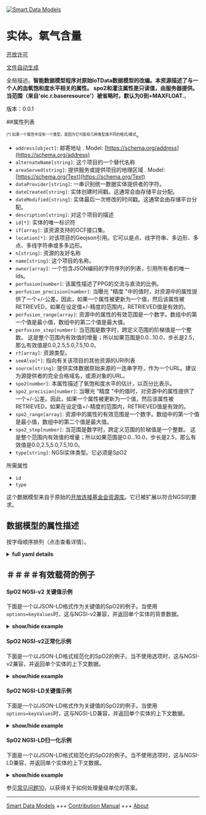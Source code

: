 <!-- 10-Header -->  
[![Smart Data Models](https://smartdatamodels.org/wp-content/uploads/2022/01/SmartDataModels_logo.png "Logo")](https://smartdatamodels.org)  
实体。氧气含量  
=======<!-- /10-Header -->  
<!-- 15-License -->  
[开放许可](https://github.com/smart-data-models//dataModel.OCF/blob/master/SpO2/LICENSE.md)  
[文件自动生成](https://docs.google.com/presentation/d/e/2PACX-1vTs-Ng5dIAwkg91oTTUdt8ua7woBXhPnwavZ0FxgR8BsAI_Ek3C5q97Nd94HS8KhP-r_quD4H0fgyt3/pub?start=false&loop=false&delayms=3000#slide=id.gb715ace035_0_60)  
<!-- /15-License -->  
<!-- 20-Description -->  
全局描述。**智能数据模型程序对原始IoTData数据模型的改编。本资源描述了与一个人的血氧饱和度水平相关的属性。  spo2和灌注属性是只读值，由服务器提供。  当范围（来自'oic.r.baseresource'）被省略时，默认为0到+MAXFLOAT.**。  
版本：0.0.1  
<!-- /20-Description -->  
<!-- 30-PropertiesList -->  

##属性列表  

<sup><sub>[*] 如果一个属性中没有一个类型，是因为它可能有几种类型或不同的格式/模式</sub></sup>。  
- `address[object]`: 邮寄地址  . Model: [https://schema.org/address](https://schema.org/address)- `alternateName[string]`: 这个项目的一个替代名称  - `areaServed[string]`: 提供服务或提供项目的地理区域  . Model: [https://schema.org/Text](https://schema.org/Text)- `dataProvider[string]`: 一串识别统一数据实体提供者的字符。  - `dateCreated[string]`: 实体创建时间戳。这通常会由存储平台分配。  - `dateModified[string]`: 实体最后一次修改的时间戳。这通常会由存储平台分配。  - `description[string]`: 对这个项目的描述  - `id[*]`: 实体的唯一标识符  - `if[array]`: 该资源支持的OCF接口集。  - `location[*]`: 对该项目的Geojson引用。它可以是点、线字符串、多边形、多点、多线字符串或多多边形。  - `n[string]`: 资源的友好名称  - `name[string]`: 这个项目的名称。  - `owner[array]`: 一个包含JSON编码的字符序列的列表，引用所有者的唯一Ids。  - `perfusion[number]`: 该属性描述了PPG的交流与直流的比例。  - `perfusion_precision[number]`: 当曝光 "精度 "中的值时，对资源中的属性提供了一个+/-公差。因此，如果一个属性被更新为一个值，然后该属性被RETRIEVED，如果在设定值+/-精度的范围内，RETRIEVED值是有效的。  - `perfusion_range[array]`: 资源中的属性的有效范围是一个数字。数组中的第一个值是最小值，数组中的第二个值是最大值。  - `perfusion_step[number]`: 当范围是数字时，跨定义范围的阶梯值是一个整数。  这是整个范围内有效值的增量；所以如果范围是0.0...10.0，步长是2.5，那么有效值是0.0,2.5,5.0,7.5,10.0。  - `rt[array]`: 资源类型。  - `seeAlso[*]`: 指向有关该项目的其他资源的URI列表  - `source[string]`: 提供实体数据原始来源的一连串字符，作为一个URL。建议为源提供者的完全合格域名，或源对象的URL。  - `spo2[number]`: 本属性描述了氧饱和度水平的估计，以百分比表示。  - `spo2_precision[number]`: 当曝光 "精度 "中的值时，对资源中的属性提供了一个+/-公差。因此，如果一个属性被更新为一个值，然后该属性被RETRIEVED，如果在设定值+/-精度的范围内，RETRIEVED值是有效的。  - `spo2_range[array]`: 资源中的属性的有效范围是一个数字。数组中的第一个值是最小值，数组中的第二个值是最大值。  - `spo2_step[number]`: 当范围是数字时，跨定义范围的阶梯值是一个整数。  这是整个范围内有效值的增量；所以如果范围是0.0...10.0，步长是2.5，那么有效值是0.0,2.5,5.0,7.5,10.0。  - `type[string]`: NGSI实体类型。它必须是SpO2  <!-- /30-PropertiesList -->  
<!-- 35-RequiredProperties -->  
所需属性  
- `id`  - `type`  <!-- /35-RequiredProperties -->  
<!-- 40-RequiredProperties -->  
这个数据模型来自于原始的[开放连接基金会资源库](https://github.com/openconnectivityfoundation/IoTDataModels)。它已被扩展以符合NGSI的要求。  
<!-- /40-RequiredProperties -->  
<!-- 50-DataModelHeader -->  
## 数据模型的属性描述  
按字母顺序排列（点击查看详情）。  
<!-- /50-DataModelHeader -->  
<!-- 60-ModelYaml -->  
<details><summary><strong>full yaml details</strong></summary>    
```yaml  
SpO2:    
  description: 'Smart Data Models Program adaptation of the original IoTData data Models. This Resource describes the Properties associated with a person''s blood oxygen saturation level.  The spo2 and perfusion Properties are read-only value that is provided by the server.  When range (from ''oic.r.baseresource'') is omitted the default is 0 to +MAXFLOAT.'    
  properties:    
    address:    
      description: 'The mailing address'    
      properties:    
        addressCountry:    
          description: 'Property. The country. For example, Spain. Model:''https://schema.org/addressCountry'''    
          type: string    
        addressLocality:    
          description: 'Property. The locality in which the street address is, and which is in the region. Model:''https://schema.org/addressLocality'''    
          type: string    
        addressRegion:    
          description: 'Property. The region in which the locality is, and which is in the country. Model:''https://schema.org/addressRegion'''    
          type: string    
        postOfficeBoxNumber:    
          description: 'Property. The post office box number for PO box addresses. For example, 03578. Model:''https://schema.org/postOfficeBoxNumber'''    
          type: string    
        postalCode:    
          description: 'Property. The postal code. For example, 24004. Model:''https://schema.org/https://schema.org/postalCode'''    
          type: string    
        streetAddress:    
          description: 'Property. The street address. Model:''https://schema.org/streetAddress'''    
          type: string    
      type: object    
      x-ngsi:    
        model: https://schema.org/address    
        type: Property    
    alternateName:    
      description: 'An alternative name for this item'    
      type: string    
      x-ngsi:    
        type: Property    
    areaServed:    
      description: 'The geographic area where a service or offered item is provided'    
      type: string    
      x-ngsi:    
        model: https://schema.org/Text    
        type: Property    
    dataProvider:    
      description: 'A sequence of characters identifying the provider of the harmonised data entity.'    
      type: string    
      x-ngsi:    
        type: Property    
    dateCreated:    
      description: 'Entity creation timestamp. This will usually be allocated by the storage platform.'    
      format: date-time    
      type: string    
      x-ngsi:    
        type: Property    
    dateModified:    
      description: 'Timestamp of the last modification of the entity. This will usually be allocated by the storage platform.'    
      format: date-time    
      type: string    
      x-ngsi:    
        type: Property    
    description:    
      description: 'A description of this item'    
      type: string    
      x-ngsi:    
        type: Property    
    id:    
      anyOf: &spo2_-_properties_-_owner_-_items_-_anyof    
        - description: 'Property. Identifier format of any NGSI entity'    
          maxLength: 256    
          minLength: 1    
          pattern: ^[\w\-\.\{\}\$\+\*\[\]`|~^@!,:\\]+$    
          type: string    
        - description: 'Property. Identifier format of any NGSI entity'    
          format: uri    
          type: string    
      description: 'Unique identifier of the entity'    
      x-ngsi:    
        type: Property    
    if:    
      description: 'The OCF Interface set supported by this Resource.'    
      items:    
        enum:    
          - oic.if.s    
          - oic.if.baseline    
        type: string    
      minItems: 1    
      readOnly: true    
      type: array    
      uniqueItems: true    
      x-ngsi:    
        type: Property    
    location:    
      description: 'Geojson reference to the item. It can be Point, LineString, Polygon, MultiPoint, MultiLineString or MultiPolygon'    
      oneOf:    
        - description: 'GeoProperty. Geojson reference to the item. Point'    
          properties:    
            bbox:    
              items:    
                type: number    
              minItems: 4    
              type: array    
            coordinates:    
              items:    
                type: number    
              minItems: 2    
              type: array    
            type:    
              enum:    
                - Point    
              type: string    
          required:    
            - type    
            - coordinates    
          title: 'GeoJSON Point'    
          type: object    
        - description: 'GeoProperty. Geojson reference to the item. LineString'    
          properties:    
            bbox:    
              items:    
                type: number    
              minItems: 4    
              type: array    
            coordinates:    
              items:    
                items:    
                  type: number    
                minItems: 2    
                type: array    
              minItems: 2    
              type: array    
            type:    
              enum:    
                - LineString    
              type: string    
          required:    
            - type    
            - coordinates    
          title: 'GeoJSON LineString'    
          type: object    
        - description: 'GeoProperty. Geojson reference to the item. Polygon'    
          properties:    
            bbox:    
              items:    
                type: number    
              minItems: 4    
              type: array    
            coordinates:    
              items:    
                items:    
                  items:    
                    type: number    
                  minItems: 2    
                  type: array    
                minItems: 4    
                type: array    
              type: array    
            type:    
              enum:    
                - Polygon    
              type: string    
          required:    
            - type    
            - coordinates    
          title: 'GeoJSON Polygon'    
          type: object    
        - description: 'GeoProperty. Geojson reference to the item. MultiPoint'    
          properties:    
            bbox:    
              items:    
                type: number    
              minItems: 4    
              type: array    
            coordinates:    
              items:    
                items:    
                  type: number    
                minItems: 2    
                type: array    
              type: array    
            type:    
              enum:    
                - MultiPoint    
              type: string    
          required:    
            - type    
            - coordinates    
          title: 'GeoJSON MultiPoint'    
          type: object    
        - description: 'GeoProperty. Geojson reference to the item. MultiLineString'    
          properties:    
            bbox:    
              items:    
                type: number    
              minItems: 4    
              type: array    
            coordinates:    
              items:    
                items:    
                  items:    
                    type: number    
                  minItems: 2    
                  type: array    
                minItems: 2    
                type: array    
              type: array    
            type:    
              enum:    
                - MultiLineString    
              type: string    
          required:    
            - type    
            - coordinates    
          title: 'GeoJSON MultiLineString'    
          type: object    
        - description: 'GeoProperty. Geojson reference to the item. MultiLineString'    
          properties:    
            bbox:    
              items:    
                type: number    
              minItems: 4    
              type: array    
            coordinates:    
              items:    
                items:    
                  items:    
                    items:    
                      type: number    
                    minItems: 2    
                    type: array    
                  minItems: 4    
                  type: array    
                type: array    
              type: array    
            type:    
              enum:    
                - MultiPolygon    
              type: string    
          required:    
            - type    
            - coordinates    
          title: 'GeoJSON MultiPolygon'    
          type: object    
      x-ngsi:    
        type: GeoProperty    
    n:    
      description: 'Friendly name of the Resource'    
      maxLength: 64    
      readOnly: true    
      type: string    
      x-ngsi:    
        type: Property    
    name:    
      description: 'The name of this item.'    
      type: string    
      x-ngsi:    
        type: Property    
    owner:    
      description: 'A List containing a JSON encoded sequence of characters referencing the unique Ids of the owner(s)'    
      items:    
        anyOf: *spo2_-_properties_-_owner_-_items_-_anyof    
        description: 'Property. Unique identifier of the entity'    
      type: array    
      x-ngsi:    
        type: Property    
    perfusion:    
      description: 'This Property describes the ratio of AC over DC of PPG.'    
      minimum: 0.0    
      readOnly: true    
      type: number    
      x-ngsi:    
        type: Property    
    perfusion_precision:    
      description: 'When exposed the value in ''precision'' provides a +/- tolerance against the Properties in the Resource. Thus if a Property is UPDATED to a value and that Property then RETRIEVED, the RETRIEVED value is valid if in the range of the set value +/- precision'    
      readOnly: true    
      type: number    
      x-ngsi:    
        type: Property    
    perfusion_range:    
      description: 'The valid range for the Property in the Resource as a number. The first value in the array is the minimum value, the second value in the array is the maximum value.'    
      items:    
        type: number    
      maxItems: 2    
      minItems: 2    
      readOnly: true    
      type: array    
      x-ngsi:    
        type: Property    
    perfusion_step:    
      description: 'Step value across the defined range an integer when the range is a number.  This is the increment for valid values across the range; so if range is 0.0..10.0 and step is 2.5 then valid values are 0.0,2.5,5.0,7.5,10.0.'    
      readOnly: true    
      type: number    
      x-ngsi:    
        type: Property    
    rt:    
      description: 'The Resource Type.'    
      items:    
        enum:    
          - oic.r.spo2    
        type: string    
      minItems: 1    
      readOnly: true    
      type: array    
      uniqueItems: true    
      x-ngsi:    
        type: Property    
    seeAlso:    
      description: 'list of uri pointing to additional resources about the item'    
      oneOf:    
        - items:    
            format: uri    
            type: string    
          minItems: 1    
          type: array    
        - format: uri    
          type: string    
      x-ngsi:    
        type: Property    
    source:    
      description: 'A sequence of characters giving the original source of the entity data as a URL. Recommended to be the fully qualified domain name of the source provider, or the URL to the source object.'    
      type: string    
      x-ngsi:    
        type: Property    
    spo2:    
      description: 'This Property describes the estimation of the oxygen saturation level in percentage.'    
      maximum: 100.0    
      minimum: 0.0    
      readOnly: true    
      type: number    
      x-ngsi:    
        type: Property    
    spo2_precision:    
      description: 'When exposed the value in ''precision'' provides a +/- tolerance against the Properties in the Resource. Thus if a Property is UPDATED to a value and that Property then RETRIEVED, the RETRIEVED value is valid if in the range of the set value +/- precision'    
      readOnly: true    
      type: number    
      x-ngsi:    
        type: Property    
    spo2_range:    
      description: 'The valid range for the Property in the Resource as a number. The first value in the array is the minimum value, the second value in the array is the maximum value.'    
      items:    
        type: number    
      maxItems: 2    
      minItems: 2    
      readOnly: true    
      type: array    
      x-ngsi:    
        type: Property    
    spo2_step:    
      description: 'Step value across the defined range an integer when the range is a number.  This is the increment for valid values across the range; so if range is 0.0..10.0 and step is 2.5 then valid values are 0.0,2.5,5.0,7.5,10.0.'    
      readOnly: true    
      type: number    
      x-ngsi:    
        type: Property    
    type:    
      description: 'NGSI entity type. It has to be SpO2'    
      enum:    
        - SpO2    
      type: string    
      x-ngsi:    
        type: Property    
  required:    
    - id    
    - type    
  type: object    
  x-derived-from: https://github.com/OpenInterConnect/IoTDataModels/blob/master/SpO2ResURI.swagger.json    
  x-disclaimer: 'Redistribution and use in source and binary forms, with or without modification, are permitted  provided that the license conditions are met. Copyleft (c) 2021 Contributors to Smart Data Models Program'    
  x-license-url: https://github.com/smart-data-models/dataModel.OCF/blob/master/SpO2/LICENSE.md    
  x-model-schema: https://smart-data-models.github.io/dataModel.IoTDataModels/SpO2/schema.json    
  x-model-tags: OCF    
  x-version: 0.0.1    
```  
</details>    
<!-- /60-ModelYaml -->  
<!-- 70-MiddleNotes -->  
<!-- /70-MiddleNotes -->  
<!-- 80-Examples -->  
## ＃＃＃＃有效载荷的例子  
#### SpO2 NGSI-v2 关键值示例  
下面是一个以JSON-LD格式作为关键值的SpO2的例子。当使用`options=keyValues`时，这与NGSI-v2兼容，并返回单个实体的背景数据。  
<details><summary><strong>show/hide example</strong></summary>    
```json  
{  
  "id": "urn:ngsi-ld:SpO2:id:UXVB:49250554",  
  "dateCreated": "1979-10-18T15:29:13Z",  
  "dateModified": "2012-12-25T02:07:10Z",  
  "source": "No own particularly tough marriage west person. Perform country stay necessary best. Move to still less specific general quality clear. It report far over.",  
  "name": "Exactly join represent. Board least develop.",  
  "alternateName": "Form after speech think within hotel need effort. Commercial several threat officer paper have side. Sing believe commercial TV vote exactly for continue.",  
  "description": "Form carry human action much age care future. Well make every recognize. State consumer might continue.",  
  "dataProvider": "Gun cost leave once amount phone. Beyond save guess approach you big over. Small summer style very value candidate stay wait.",  
  "owner": [  
    "urn:ngsi-ld:SpO2:items:FOVM:74049734",  
    "urn:ngsi-ld:SpO2:items:VNLZ:87274151"  
  ],  
  "seeAlso": [  
    "urn:ngsi-ld:SpO2:items:EDDV:12327755",  
    "urn:ngsi-ld:SpO2:items:PKWK:80687657"  
  ],  
  "location": {  
    "type": "Point",  
    "coordinates": [  
      -35.838291,  
      27.47286  
    ]  
  },  
  "address": {  
    "streetAddress": "Sell main that different. News ground include. Whose fear mouth table each issue.",  
    "addressLocality": "Fall while back.",  
    "addressRegion": "Affect down us new relate. Hold adult despite fear position red hair.",  
    "addressCountry": "Necessary purpose base field imagine mention popular. Discover could fill two field. Policy energy option simply.",  
    "postalCode": "Have your fear single food year. This coach whose total food. Tend call career wife.",  
    "postOfficeBoxNumber": "Consider performance produce black group it instead. Organization after American similar appear."  
  },  
  "areaServed": "Traditional society technology little plant on ago. Audience heavy point expect security difficult general read. Participant everybody action Mrs middle enter agency."  
}  
```  
</details>  
#### SpO2 NGSI-v2正常化示例  
下面是一个以JSON-LD格式规范化的SpO2的例子。当不使用选项时，这与NGSI-v2兼容，并返回单个实体的上下文数据。  
<details><summary><strong>show/hide example</strong></summary>    
```json  
{  
  "id": {  
    "type": "string",  
    "value": "urn:ngsi-ld:SpO2:id:UXVB:49250554"  
  },  
  "dateCreated": {  
    "format": "date-time",  
    "type": "string",  
    "value": "1979-10-18T15:29:13Z"  
  },  
  "dateModified": {  
    "format": "date-time",  
    "type": "string",  
    "value": "2012-12-25T02:07:10Z"  
  },  
  "source": {  
    "type": "string",  
    "value": "No own particularly tough marriage west person. Perform country stay necessary best. Move to still less specific general quality clear. It report far over."  
  },  
  "name": {  
    "type": "string",  
    "value": "Exactly join represent. Board least develop."  
  },  
  "alternateName": {  
    "type": "string",  
    "value": "Form after speech think within hotel need effort. Commercial several threat officer paper have side. Sing believe commercial TV vote exactly for continue."  
  },  
  "description": {  
    "type": "string",  
    "value": "Form carry human action much age care future. Well make every recognize. State consumer might continue."  
  },  
  "dataProvider": {  
    "type": "string",  
    "value": "Gun cost leave once amount phone. Beyond save guess approach you big over. Small summer style very value candidate stay wait."  
  },  
  "owner": {  
    "type": "array",  
    "value": [  
      "urn:ngsi-ld:SpO2:items:FOVM:74049734",  
      "urn:ngsi-ld:SpO2:items:VNLZ:87274151"  
    ]  
  },  
  "seeAlso": {  
    "type": "array",  
    "value": [  
      "urn:ngsi-ld:SpO2:items:EDDV:12327755",  
      "urn:ngsi-ld:SpO2:items:PKWK:80687657"  
    ]  
  },  
  "location": {  
    "type": "object",  
    "value": {  
      "type": "Point",  
      "coordinates": [  
        -35.838291,  
        27.47286  
      ]  
    }  
  },  
  "address": {  
    "type": "object",  
    "value": {  
      "streetAddress": "Sell main that different. News ground include. Whose fear mouth table each issue.",  
      "addressLocality": "Fall while back.",  
      "addressRegion": "Affect down us new relate. Hold adult despite fear position red hair.",  
      "addressCountry": "Necessary purpose base field imagine mention popular. Discover could fill two field. Policy energy option simply.",  
      "postalCode": "Have your fear single food year. This coach whose total food. Tend call career wife.",  
      "postOfficeBoxNumber": "Consider performance produce black group it instead. Organization after American similar appear."  
    }  
  },  
  "areaServed": {  
    "type": "string",  
    "value": "Traditional society technology little plant on ago. Audience heavy point expect security difficult general read. Participant everybody action Mrs middle enter agency."  
  }  
}  
```  
</details>  
#### SpO2 NGSI-LD关键值示例  
下面是一个以JSON-LD格式作为关键值的SpO2的例子。当使用`options=keyValues`时，这与NGSI-LD兼容，并返回单个实体的上下文数据。  
<details><summary><strong>show/hide example</strong></summary>    
```json  
{  
    "id": "urn:ngsi-ld:SpO2:id:UXVB:49250554",  
    "dateCreated": "1979-10-18T15:29:13Z",  
    "dateModified": "2012-12-25T02:07:10Z",  
    "source": "No own particularly tough marriage west person. Perform country stay necessary best. Move to still less specific general quality clear. It report far over.",  
    "name": "Exactly join represent. Board least develop.",  
    "alternateName": "Form after speech think within hotel need effort. Commercial several threat officer paper have side. Sing believe commercial TV vote exactly for continue.",  
    "description": "Form carry human action much age care future. Well make every recognize. State consumer might continue.",  
    "dataProvider": "Gun cost leave once amount phone. Beyond save guess approach you big over. Small summer style very value candidate stay wait.",  
    "owner": [  
        "urn:ngsi-ld:SpO2:items:FOVM:74049734",  
        "urn:ngsi-ld:SpO2:items:VNLZ:87274151"  
    ],  
    "seeAlso": [  
        "urn:ngsi-ld:SpO2:items:EDDV:12327755",  
        "urn:ngsi-ld:SpO2:items:PKWK:80687657"  
    ],  
    "location": {  
        "type": "Point",  
        "coordinates": [  
            -35.838291,  
            27.47286  
        ]  
    },  
    "address": {  
        "streetAddress": "Sell main that different. News ground include. Whose fear mouth table each issue.",  
        "addressLocality": "Fall while back.",  
        "addressRegion": "Affect down us new relate. Hold adult despite fear position red hair.",  
        "addressCountry": "Necessary purpose base field imagine mention popular. Discover could fill two field. Policy energy option simply.",  
        "postalCode": "Have your fear single food year. This coach whose total food. Tend call career wife.",  
        "postOfficeBoxNumber": "Consider performance produce black group it instead. Organization after American similar appear."  
    },  
    "areaServed": "Traditional society technology little plant on ago. Audience heavy point expect security difficult general read. Participant everybody action Mrs middle enter agency.",  
    "@context": [  
        "https://smartdatamodels.org/context.jsonld",  
        "https://raw.githubusercontent.com/smart-data-models/dataModel.OCF/master/context.jsonld"  
    ]  
}  
```  
</details>  
#### SpO2 NGSI-LD归一化示例  
下面是一个以JSON-LD格式规范化的SpO2的例子。当不使用选项时，这与NGSI-LD兼容，并返回单个实体的上下文数据。  
<details><summary><strong>show/hide example</strong></summary>    
```json  
{  
    "id": "urn:ngsi-ld:SpO2:id:MEUN:62331652",  
    "dateCreated": {  
        "type": "Property",  
        "value": {  
            "@type": "DateTime",  
            "@value": "1972-09-30T16:17:09Z"  
        }  
    },  
    "dateModified": {  
        "type": "Property",  
        "value": {  
            "@type": "DateTime",  
            "@value": "2011-03-03T21:22:48Z"  
        }  
    },  
    "source": {  
        "type": "Property",  
        "value": "Task various station public conference per necessary. Animal wrong like capital analysis. Benefit agree draw bill. Perhaps tax test plant boy bar last perform."  
    },  
    "name": {  
        "type": "Property",  
        "value": "Bed join another now theory young whose important. Worry education everything six shoulder force."  
    },  
    "alternateName": {  
        "type": "Property",  
        "value": "Father cell election company hair black. Wife marriage assume care experience article guess."  
    },  
    "description": {  
        "type": "Property",  
        "value": "Population show soldier. Music apply foreign. People policy most left. Appear computer cut deep allow carry."  
    },  
    "dataProvider": {  
        "type": "Property",  
        "value": "Including these beautiful goal move role serve. Might herself fill create throw. Both free campaign station describe."  
    },  
    "owner": {  
        "type": "Property",  
        "value": [  
            "urn:ngsi-ld:SpO2:items:HUNW:33943179",  
            "urn:ngsi-ld:SpO2:items:ZQCA:74870697"  
        ]  
    },  
    "seeAlso": {  
        "type": "Property",  
        "value": [  
            "urn:ngsi-ld:SpO2:items:VCRV:48239423"  
        ]  
    },  
    "location": {  
        "type": "Property",  
        "value": {  
            "type": "Point",  
            "coordinates": [  
                -70.0546185,  
                -23.401117  
            ]  
        }  
    },  
    "address": {  
        "type": "Property",  
        "value": {  
            "streetAddress": "Case discussion game mother performance yes. Face skin whose television lawyer where. Ok store lay prove wish within.",  
            "addressLocality": "Hold possible free nor. Paper have structure church. Star fly hot improve material nation appear.",  
            "addressRegion": "Development debate tough charge information either miss. Speech right drug wife behind themselves. Despite inside raise choose.",  
            "addressCountry": "Top sometimes above base month put. Team media culture economy yes next. Represent imagine drive task career.",  
            "postalCode": "Class sister present brother democratic life. Different pick action else he where trial. Program cost foot outside after end.",  
            "postOfficeBoxNumber": "Until establish be clear such."  
        }  
    },  
    "areaServed": {  
        "type": "Property",  
        "value": "About have without main save off."  
    },  
    "@context": [  
        "https://smartdatamodels.org/context.jsonld",  
        "https://raw.githubusercontent.com/smart-data-models/dataModel.OCF/master/context.jsonld"  
    ]  
}  
```  
</details><!-- /80-Examples -->  
<!-- 90-FooterNotes -->  
<!-- /90-FooterNotes -->  
<!-- 95-Units -->  
参见[常见问题10](https://smartdatamodels.org/index.php/faqs/)，以获得关于如何处理量级单位的答案。  
<!-- /95-Units -->  
<!-- 97-LastFooter -->  
---  
[Smart Data Models](https://smartdatamodels.org) +++ [Contribution Manual](https://bit.ly/contribution_manual) +++ [About](https://bit.ly/Introduction_SDM)<!-- /97-LastFooter -->  
